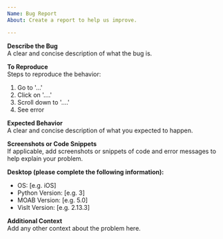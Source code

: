 ```yaml
---
Name: Bug Report
About: Create a report to help us improve.

---
```


**Describe the Bug**<br/>
A clear and concise description of what the bug is.

**To Reproduce**<br/>
Steps to reproduce the behavior:
1. Go to '...'
2. Click on '....'
3. Scroll down to '....'
4. See error

**Expected Behavior**<br/>
A clear and concise description of what you expected to happen.

**Screenshots or Code Snippets**<br/>
If applicable, add screenshots or snippets of code and error messages to help explain your problem.

**Desktop (please complete the following information):**<br/>
 - OS: [e.g. iOS]
 - Python Version: [e.g. 3]
 - MOAB Version: [e.g. 5.0]
 - VisIt Version: [e.g. 2.13.3]

**Additional Context**<br/>
Add any other context about the problem here.
